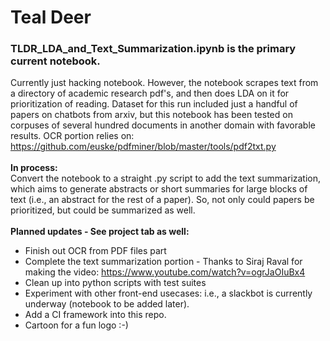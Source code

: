 # Teal Deer
### TLDR_LDA_and_Text_Summarization.ipynb is the primary current notebook. 
Currently just hacking notebook. However, the notebook scrapes text from a directory of academic research pdf's, 
and then does LDA on it for prioritization of reading. Dataset for this run included just a handful of papers 
on chatbots from arxiv, but this notebook has been tested on corpuses of several hundred documents in another domain with favorable results. OCR portion relies on: https://github.com/euske/pdfminer/blob/master/tools/pdf2txt.py
<br><br>
**In process:** <br>
Convert the notebook to a straight .py script to add the text summarization, which aims to generate abstracts or short summaries for large blocks
of text (i.e., an abstract for the rest of a paper). So, not only could papers be prioritized, but could be
summarized as well.
<br><br>
**Planned updates - See project tab as well:**<br>
   + Finish out OCR from PDF files part
   + Complete the text summarization portion - Thanks to Siraj Raval for making the video: https://www.youtube.com/watch?v=ogrJaOIuBx4
   + Clean up into python scripts with test suites
   + Experiment with other front-end usecases: i.e., a slackbot is currently underway (notebook to be added later). 
   + Add a CI framework into this repo.
   + Cartoon for a fun logo :-)
